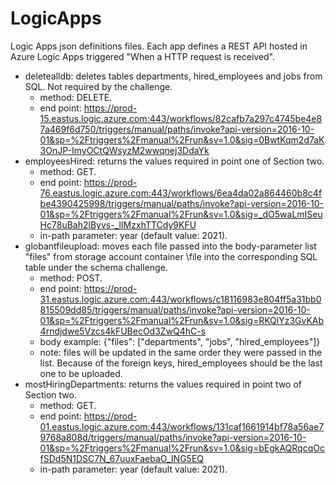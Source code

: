 # LogicApps
Logic Apps json definitions files. Each app defines a REST API hosted in Azure Logic Apps triggered "When a HTTP request is received".

- deletealldb: deletes tables departments, hired_employees and jobs from SQL. Not required by the challenge.
  - method: DELETE. 
  - end point: https://prod-15.eastus.logic.azure.com:443/workflows/82cafb7a297c4745be4e87a469f6d750/triggers/manual/paths/invoke?api-version=2016-10-01&sp=%2Ftriggers%2Fmanual%2Frun&sv=1.0&sig=0BwtKqm2d7aK3OnJP-ImyOCtQWsyzM2wwqnej3DdaYk
- employeesHired: returns the values required in point one of Section two.
  - method: GET.
  - end point: https://prod-76.eastus.logic.azure.com:443/workflows/6ea4da02a864460b8c4fbe4390425998/triggers/manual/paths/invoke?api-version=2016-10-01&sp=%2Ftriggers%2Fmanual%2Frun&sv=1.0&sig=_dO5waLmISeuHc78uBah2lByvs-_lIMzxhTTCdy9KFU
  - in-path parameter: year (default value: 2021).
- globantfileupload: moves each file passed into the body-parameter list "files" from storage account container \file into the corresponding SQL table under the schema challenge.
  - method: POST.
  - end point: https://prod-31.eastus.logic.azure.com:443/workflows/c18116983e804ff5a31bb0815509dd85/triggers/manual/paths/invoke?api-version=2016-10-01&sp=%2Ftriggers%2Fmanual%2Frun&sv=1.0&sig=RKQlYz3GvKAb4rndjdwe5Vzcs4kFUBecOd3ZwQ4hC-s
  - body example: {"files": ["departments", "jobs", "hired_employees"]}
  - note: files will be updated in the same order they were passed in the list. Because of the foreign keys, hired_employees should be the last one to be uploaded.
- mostHiringDepartments: returns the values required in point two of Section two.
  - method: GET.
  - end point: https://prod-01.eastus.logic.azure.com:443/workflows/131caf1661914bf78a56ae79768a808d/triggers/manual/paths/invoke?api-version=2016-10-01&sp=%2Ftriggers%2Fmanual%2Frun&sv=1.0&sig=bEgkAQRqcqOcfSDd5N1DSC7N_67uuxFaebaO_ING5EQ
  - in-path parameter: year (default value: 2021).
